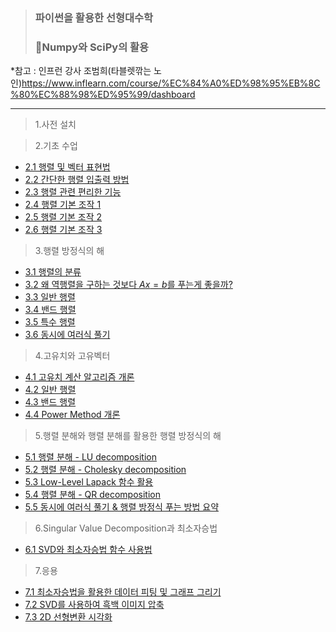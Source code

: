 > ### 파이썬을 활용한 선형대수학 
> ### 📌Numpy와 SciPy의 활용


*참고 : 인프런 강사 조범희(타블렛깎는 노인)https://www.inflearn.com/course/%EC%84%A0%ED%98%95%EB%8C%80%EC%88%98%ED%95%99/dashboard
 
----------------------------------

>1.사전 설치

>2.기초 수업

* [2.1 행렬 및 벡터 표현법](https://github.com/kkyuhun94/TIL/blob/master/LinearAlgebra_withPython/chapter2.ipynb)
* [2.2 간단한 행렬 입출력 방법](https://github.com/kkyuhun94/TIL/blob/master/LinearAlgebra_withPython/chapter2.ipynb)
* [2.3 행렬 관련 편리한 기능](https://github.com/kkyuhun94/TIL/blob/master/LinearAlgebra_withPython/chapter2.ipynb)
* [2.4 행렬 기본 조작 1](https://github.com/kkyuhun94/TIL/blob/master/LinearAlgebra_withPython/chapter2.ipynb)
* [2.5 행렬 기본 조작 2](https://github.com/kkyuhun94/TIL/blob/master/LinearAlgebra_withPython/chapter2.ipynb)
* [2.6 행렬 기본 조작 3](https://github.com/kkyuhun94/TIL/blob/master/LinearAlgebra_withPython/chapter2.ipynb)

>3.행렬 방정식의 해
    
* [3.1 행렬의 분류](https://github.com/kkyuhun94/TIL/blob/master/LinearAlgebra_withPython/chapter2.ipynb)
* [3.2 왜 역행렬을 구하는 것보다 $Ax=b$를 푸는게 좋을까?](https://github.com/kkyuhun94/TIL/blob/master/LinearAlgebra_withPython/chapter2.ipynb)
* [3.3 일반 행렬](https://github.com/kkyuhun94/TIL/blob/master/LinearAlgebra_withPython/chapter2.ipynb)
* [3.4 밴드 행렬](https://github.com/kkyuhun94/TIL/blob/master/LinearAlgebra_withPython/chapter2.ipynb)
* [3.5 특수 행렬](https://github.com/kkyuhun94/TIL/blob/master/LinearAlgebra_withPython/chapter2.ipynb)
* [3.6 동시에 여러식 풀기](https://github.com/kkyuhun94/TIL/blob/master/LinearAlgebra_withPython/chapter2.ipynb)          

>4.고유치와 고유벡터
    
* [4.1 고유치 계산 알고리즘 개론](https://github.com/kkyuhun94/TIL/blob/master/LinearAlgebra_withPython/chapter2.ipynb)
* [4.2 일반 행렬](https://github.com/kkyuhun94/TIL/blob/master/LinearAlgebra_withPython/chapter2.ipynb)
* [4.3 밴드 행렬](https://github.com/kkyuhun94/TIL/blob/master/LinearAlgebra_withPython/chapter2.ipynb)
* [4.4 Power Method 개론](https://github.com/kkyuhun94/TIL/blob/master/LinearAlgebra_withPython/chapter2.ipynb)        

>5.행렬 분해와 행렬 분해를 활용한 행렬 방정식의 해
    
* [5.1 행렬 분해 - LU decomposition](https://github.com/kkyuhun94/TIL/blob/master/LinearAlgebra_withPython/chapter2.ipynb)
* [5.2 행렬 분해 - Cholesky decomposition](https://github.com/kkyuhun94/TIL/blob/master/LinearAlgebra_withPython/chapter2.ipynb)
* [5.3 Low-Level Lapack 함수 활용](https://github.com/kkyuhun94/TIL/blob/master/LinearAlgebra_withPython/chapter2.ipynb)
* [5.4 행렬 분해 - QR decomposition](https://github.com/kkyuhun94/TIL/blob/master/LinearAlgebra_withPython/chapter2.ipynb)
* [5.5 동시에 여러식 풀기 & 행렬 방정식 푸는 방법 요약](https://github.com/kkyuhun94/TIL/blob/master/LinearAlgebra_withPython/chapter2.ipynb)         

>6.Singular Value Decomposition과 최소자승법
    
* [6.1 SVD와 최소자승법 함수 사용법](https://github.com/kkyuhun94/TIL/blob/master/LinearAlgebra_withPython/chapter2.ipynb)

>7.응용
    
* [7.1 최소자승법을 활용한 데이터 피팅 및 그래프 그리기](https://github.com/kkyuhun94/TIL/blob/master/LinearAlgebra_withPython/chapter2.ipynb)
* [7.2 SVD를 사용하여 흑백 이미지 압축](https://github.com/kkyuhun94/TIL/blob/master/LinearAlgebra_withPython/chapter2.ipynb)
* [7.3 2D 선형변환 시각화](https://github.com/kkyuhun94/TIL/blob/master/LinearAlgebra_withPython/chapter2.ipynb)
     
  
